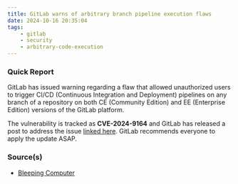 ```yaml
---
title: GitLab warns of arbitrary branch pipeline execution flaws
date: 2024-10-16 20:35:04
tags:
    - gitlab
    - security
    - arbitrary-code-execution
---
```


### Quick Report

GitLab has issued warning regarding a flaw that allowed unauthorized users to trigger CI/CD (Continuous Integration and Deployment) pipelines on any branch of a repository on both CE (Community Edition) and EE (Enterprise Edition) versions of the GitLab platform.
<!-- more -->

The vulnerability is tracked as **CVE-2024-9164** and GitLab has released a post to address the issue [linked here][def2]. GitLab recommends everyone to apply the update ASAP.

### Source(s)

- [Bleeping Computer][def]

[def]: https://www.bleepingcomputer.com/news/security/gitlab-warns-of-critical-arbitrary-branch-pipeline-execution-flaw/
[def2]: https://about.gitlab.com/releases/2024/10/09/patch-release-gitlab-17-4-2-released/
